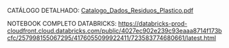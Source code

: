 
CATÁLOGO DETALHADO:
[Catalogo_Dados_Residuos_Plastico.pdf](https://github.com/user-attachments/files/19714636/Catalogo_Dados_Residuos_Plastico.pdf)


NOTEBOOK COMPLETO DATABRICKS:
https://databricks-prod-cloudfront.cloud.databricks.com/public/4027ec902e239c93eaaa8714f173bcfc/257998155067295/4176055099922411/723583774680661/latest.html

